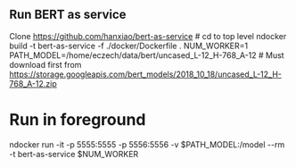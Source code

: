 ## Run BERT as service

Clone https://github.com/hanxiao/bert-as-service # cd to top level
ndocker build -t bert-as-service -f ./docker/Dockerfile .
NUM_WORKER=1
PATH_MODEL=/home/eczech/data/bert/uncased_L-12_H-768_A-12 # Must download first from https://storage.googleapis.com/bert_models/2018_10_18/uncased_L-12_H-768_A-12.zip
# Run in foreground
ndocker run -it -p 5555:5555 -p 5556:5556 -v $PATH_MODEL:/model --rm -t bert-as-service $NUM_WORKER 
